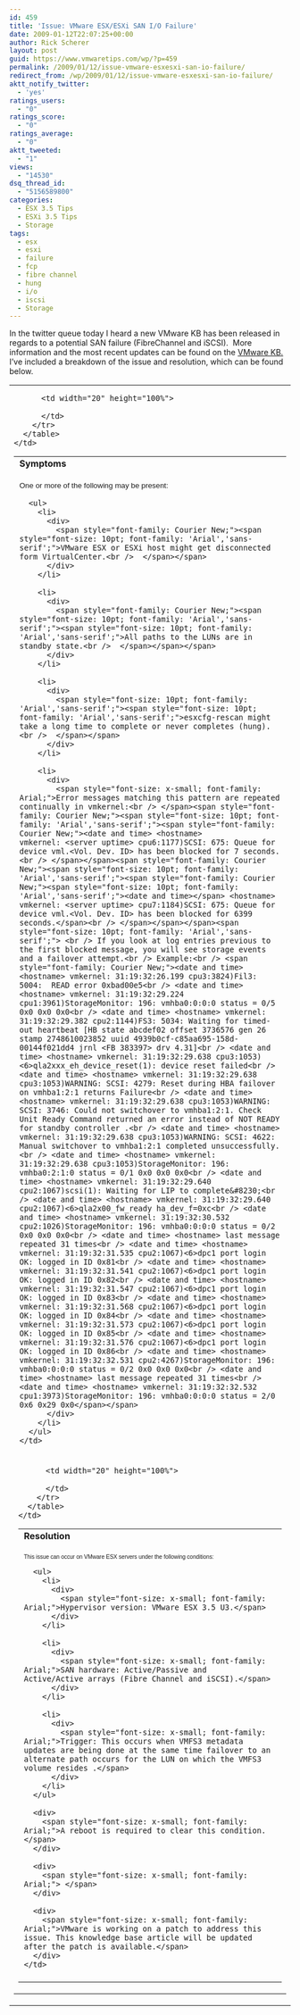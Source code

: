 ```yaml
---
id: 459
title: 'Issue: VMware ESX/ESXi SAN I/O Failure'
date: 2009-01-12T22:07:25+00:00
author: Rick Scherer
layout: post
guid: https://www.vmwaretips.com/wp/?p=459
permalink: /2009/01/12/issue-vmware-esxesxi-san-io-failure/
redirect_from: /wp/2009/01/12/issue-vmware-esxesxi-san-io-failure/
aktt_notify_twitter:
  - 'yes'
ratings_users:
  - "0"
ratings_score:
  - "0"
ratings_average:
  - "0"
aktt_tweeted:
  - "1"
views:
  - "14530"
dsq_thread_id:
  - "5156589800"
categories:
  - ESX 3.5 Tips
  - ESXi 3.5 Tips
  - Storage
tags:
  - esx
  - esxi
  - failure
  - fcp
  - fibre channel
  - hung
  - i/o
  - iscsi
  - Storage
---
```

In the twitter queue today I heard a new VMware KB has been released in regards to a potential SAN failure (FibreChannel and iSCSI).  More information and the most recent updates can be found on the <a href="http://kb.vmware.com/selfservice/microsites/search.do?language=en_US&cmd=displayKC&externalId=1008130" target="_blank">VMware KB.</a>  I&#8217;ve included a breakdown of the issue and resolution, which can be found below.



<table border="0" cellspacing="0" cellpadding="0" width="100%">
  <tr>
    <td>
      <table border="0" cellspacing="0" cellpadding="0">
        <tr>
          <td class="tabbar" style="padding-right: 5px; padding-left: 10px; padding-bottom: 1px; padding-top: 2px;">
            <strong>Symptoms</strong><br /> <strong><img src="https://www.vmwaretips.com/contactcenter/img/sp.gif" border="0" alt="" width="100" height="3" /></strong>
          </td>
          
          <td width="20" height="100%">
             
          </td>
        </tr>
      </table>
    </td>
  </tr>
  
  <tr>
    <td class="tabbar" height="2">
      <img src="https://www.vmwaretips.com/contactcenter/img/sp.gif" border="0" alt="" width="1" height="2" />
    </td>
  </tr>
  
  <tr>
    <td class="body" style="padding: 10px;">
      <span style="font-family: Courier New;"><span style="font-size: 10pt; font-family: 'Arial','sans-serif';">One or more of the following may be present:</span></span></p> 
      
      <ul>
        <li>
          <div>
            <span style="font-family: Courier New;"><span style="font-size: 10pt; font-family: 'Arial','sans-serif';">VMware ESX or ESXi host might get disconnected form VirtualCenter.<br />  </span></span>
          </div>
        </li>
        
        <li>
          <div>
            <span style="font-family: Courier New;"><span style="font-size: 10pt; font-family: 'Arial','sans-serif';"><span style="font-size: 10pt; font-family: 'Arial','sans-serif';">All paths to the LUNs are in standby state.<br />  </span></span></span>
          </div>
        </li>
        
        <li>
          <div>
            <span style="font-size: 10pt; font-family: 'Arial','sans-serif';"><span style="font-size: 10pt; font-family: 'Arial','sans-serif';">esxcfg-rescan might take a long time to complete or never completes (hung).<br />  </span></span>
          </div>
        </li>
        
        <li>
          <div>
            <span style="font-size: x-small; font-family: Arial;">Error messages matching this pattern are repeated continually in vmkernel:<br /> </span><span style="font-family: Courier New;"><span style="font-size: 10pt; font-family: 'Arial','sans-serif';"><span style="font-family: Courier New;"><date and time> <hostname> vmkernel: <server uptime> cpu6:1177)SCSI: 675: Queue for device vml.<Vol. Dev. ID> has been blocked for 7 seconds.<br /> </span></span><span style="font-family: Courier New;"><span style="font-size: 10pt; font-family: 'Arial','sans-serif';"><span style="font-family: Courier New;"><span style="font-size: 10pt; font-family: 'Arial','sans-serif';"><date and time></span> <hostname> vmkernel: <server uptime> cpu7:1184)SCSI: 675: Queue for device vml.<Vol. Dev. ID> has been blocked for 6399 seconds.</span><br /> </span></span></span><span style="font-size: 10pt; font-family: 'Arial','sans-serif';"> <br /> If you look at log entries previous to the first blocked message, you will see storage events and a failover attempt.<br /> Example:<br /> <span style="font-family: Courier New;"><date and time> <hostname> vmkernel: 31:19:32:26.199 cpu3:3824)Fil3: 5004:  READ error 0xbad00e5<br /> <date and time> <hostname> vmkernel: 31:19:32:29.224 cpu1:3961)StorageMonitor: 196: vmhba0:0:0:0 status = 0/5 0x0 0x0 0x0<br /> <date and time> <hostname> vmkernel: 31:19:32:29.382 cpu2:1144)FS3: 5034: Waiting for timed-out heartbeat [HB state abcdef02 offset 3736576 gen 26 stamp 2748610023852 uuid 4939b0cf-c85aa695-158d-00144f021dd4 jrnl <FB 383397> drv 4.31]<br /> <date and time> <hostname> vmkernel: 31:19:32:29.638 cpu3:1053)<6>qla2xxx_eh_device_reset(1): device reset failed<br /> <date and time> <hostname> vmkernel: 31:19:32:29.638 cpu3:1053)WARNING: SCSI: 4279: Reset during HBA failover on vmhba1:2:1 returns Failure<br /> <date and time> <hostname> vmkernel: 31:19:32:29.638 cpu3:1053)WARNING: SCSI: 3746: Could not switchover to vmhba1:2:1. Check Unit Ready Command returned an error instead of NOT READY for standby controller .<br /> <date and time> <hostname> vmkernel: 31:19:32:29.638 cpu3:1053)WARNING: SCSI: 4622: Manual switchover to vmhba1:2:1 completed unsuccessfully.<br /> <date and time> <hostname> vmkernel: 31:19:32:29.638 cpu3:1053)StorageMonitor: 196: vmhba0:2:1:0 status = 0/1 0x0 0x0 0x0<br /> <date and time> <hostname> vmkernel: 31:19:32:29.640 cpu2:1067)scsi(1): Waiting for LIP to complete&#8230;<br /> <date and time> <hostname> vmkernel: 31:19:32:29.640 cpu2:1067)<6>qla2x00_fw_ready ha_dev_f=0xc<br /> <date and time> <hostname> vmkernel: 31:19:32:30.532 cpu2:1026)StorageMonitor: 196: vmhba0:0:0:0 status = 0/2 0x0 0x0 0x0<br /> <date and time> <hostname> last message repeated 31 times<br /> <date and time> <hostname> vmkernel: 31:19:32:31.535 cpu2:1067)<6>dpc1 port login OK: logged in ID 0x81<br /> <date and time> <hostname> vmkernel: 31:19:32:31.541 cpu2:1067)<6>dpc1 port login OK: logged in ID 0x82<br /> <date and time> <hostname> vmkernel: 31:19:32:31.547 cpu2:1067)<6>dpc1 port login OK: logged in ID 0x83<br /> <date and time> <hostname> vmkernel: 31:19:32:31.568 cpu2:1067)<6>dpc1 port login OK: logged in ID 0x84<br /> <date and time> <hostname> vmkernel: 31:19:32:31.573 cpu2:1067)<6>dpc1 port login OK: logged in ID 0x85<br /> <date and time> <hostname> vmkernel: 31:19:32:31.576 cpu2:1067)<6>dpc1 port login OK: logged in ID 0x86<br /> <date and time> <hostname> vmkernel: 31:19:32:32.531 cpu2:4267)StorageMonitor: 196: vmhba0:0:0:0 status = 0/2 0x0 0x0 0x0<br /> <date and time> <hostname> last message repeated 31 times<br /> <date and time> <hostname> vmkernel: 31:19:32:32.532 cpu1:3973)StorageMonitor: 196: vmhba0:0:0:0 status = 2/0 0x6 0x29 0x0</span></span>
          </div>
        </li>
      </ul>
    </td>
  </tr>
  
  <tr>
    <td>
      <table border="0" cellspacing="0" cellpadding="0">
        <tr>
          <td class="tabbar" style="padding-right: 5px; padding-left: 10px; padding-bottom: 1px; padding-top: 2px;">
            <strong>Resolution</strong><br /> <img src="https://www.vmwaretips.com/contactcenter/img/sp.gif" border="0" alt="" width="100" height="3" />
          </td>
          
          <td width="20" height="100%">
             
          </td>
        </tr>
      </table>
    </td>
  </tr>
  
  <tr>
    <td class="tabbar" height="2">
      <img src="https://www.vmwaretips.com/contactcenter/img/sp.gif" border="0" alt="" width="1" height="2" />
    </td>
  </tr>
  
  <tr>
    <td class="body" style="padding: 10px;">
      <div>
        <span style="font-size: x-small; font-family: Arial;">This issue can occur on VMware ESX servers under the following conditions:</span>
      </div>
      
      <ul>
        <li>
          <div>
            <span style="font-size: x-small; font-family: Arial;">Hypervisor version: VMware ESX 3.5 U3.</span>
          </div>
        </li>
        
        <li>
          <div>
            <span style="font-size: x-small; font-family: Arial;">SAN hardware: Active/Passive and Active/Active arrays (Fibre Channel and iSCSI).</span>
          </div>
        </li>
        
        <li>
          <div>
            <span style="font-size: x-small; font-family: Arial;">Trigger: This occurs when VMFS3 metadata updates are being done at the same time failover to an alternate path occurs for the LUN on which the VMFS3 volume resides .</span>
          </div>
        </li>
      </ul>
      
      <div>
        <span style="font-size: x-small; font-family: Arial;">A reboot is required to clear this condition.</span>
      </div>
      
      <div>
        <span style="font-size: x-small; font-family: Arial;"> </span>
      </div>
      
      <div>
        <span style="font-size: x-small; font-family: Arial;">VMware is working on a patch to address this issue. This knowledge base article will be updated after the patch is available.</span>
      </div>
    </td>
  </tr>
</table>